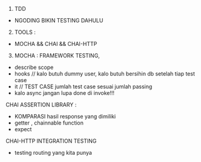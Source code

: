 1. TDD 
- NGODING BIKIN TESTING DAHULU

2. TOOLS :
- MOCHA && CHAI && CHAI-HTTP

3. MOCHA :
FRAMEWORK TESTING,
 - describe scope
 - hooks // kalo butuh dummy user, kalo butuh bersihin db setelah tiap test case
 - it // TEST CASE jumlah test case sesuai jumlah passing
 - kalo async jangan lupa done di invoke!!!

  CHAI
 ASSERTION LIBRARY :
 - KOMPARASI hasil response yang dimiliki
 - getter , chainnable function 
 - expect

  CHAI-HTTP
INTEGRATION TESTING
- testing routing yang kita punya



